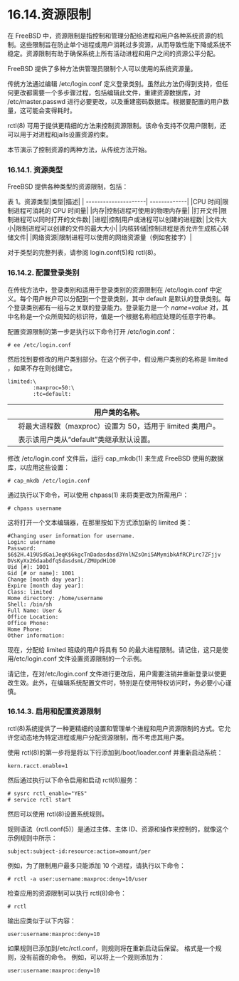 # 16.14.资源限制

在 FreeBSD 中，资源限制是指控制和管理分配给进程和用户各种系统资源的机制。这些限制旨在防止单个进程或用户消耗过多资源，从而导致性能下降或系统不稳定。资源限制有助于确保系统上所有活动进程和用户之间的资源公平分配。

FreeBSD 提供了多种方法供管理员限制个人可以使用的系统资源量。

传统方法通过编辑 /etc/login.conf 定义登录类别。虽然此方法仍得到支持，但任何更改都需要一个多步骤过程，包括编辑此文件，重建资源数据库，对 /etc/master.passwd 进行必要更改，以及重建密码数据库。根据要配置的用户数量，这可能会变得耗时。

rctl(8) 可用于提供更精细的方法来控制资源限制。该命令支持不仅用户限制，还可以用于对进程和jails设置资源约束。

本节演示了控制资源的两种方法，从传统方法开始。

### 16.14.1. 资源类型

FreeBSD 提供各种类型的资源限制，包括：

表 1。资源类型|类型|描述| | ---------------------| -------------| |CPU 时间|限制进程可消耗的 CPU 时间量| |内存|控制进程可使用的物理内存量| |打开文件|限制进程可以同时打开的文件数| |进程|控制用户或进程可以创建的进程数| |文件大小|限制进程可以创建的文件的最大大小| |内核转储|控制进程是否允许生成核心转储文件| |网络资源|限制进程可以使用的网络资源量（例如套接字）|

对于类型的完整列表，请参阅 login.conf(5)和 rctl(8)。

### 16.14.2. 配置登录类别

在传统方法中，登录类别和适用于登录类别的资源限制在 /etc/login.conf 中定义。每个用户帐户可以分配到一个登录类别，其中 default 是默认的登录类别。每个登录类别都有一组与之关联的登录能力。登录能力是一个 <em>name</em>=<em>value</em> 对，其中名称是一个众所周知的标识符，值是一个根据名称相应处理的任意字符串。

配置资源限制的第一步是执行以下命令打开 /etc/login.conf：

```
# ee /etc/login.conf
```

然后找到要修改的用户类别部分。在这个例子中，假设用户类别的名称是 limited ，如果不存在则创建它。

```
limited:\ 
        :maxproc=50:\ 
        :tc=default: 
```

|  | 用户类的名称。                                            |
| -- | ----------------------------------------------------------- |
|  | 将最大进程数（maxproc）设置为 50，适用于 limited 类用户。 |
|  | 表示该用户类从“default”类继承默认设置。                 |

修改 /etc/login.conf 文件后，运行 cap_mkdb(1) 来生成 FreeBSD 使用的数据库，以应用这些设置：

```
# cap_mkdb /etc/login.conf
```

通过执行以下命令，可以使用 chpass(1) 来将类更改为所需用户：

```
# chpass username
```

这将打开一个文本编辑器，在那里按如下方式添加新的 limited 类：

```
#Changing user information for username.
Login: username
Password: $6$2H.419USdGaiJeqK$6kgcTnDadasdasd3YnlNZsOni5AMymibkAfRCPirc7ZFjjv
DVsKyXx26daabdfqSdasdsmL/ZMUpdHiO0
Uid [#]: 1001
Gid [# or name]: 1001
Change [month day year]:
Expire [month day year]:
Class: limited
Home directory: /home/username
Shell: /bin/sh
Full Name: User &
Office Location:
Office Phone:
Home Phone:
Other information:
```

现在，分配给 limited 班级的用户将具有 50 的最大进程限制。请记住，这只是使用/etc/login.conf 文件设置资源限制的一个示例。

请记住，在对/etc/login.conf 文件进行更改后，用户需要注销并重新登录以使更改生效。此外，在编辑系统配置文件时，特别是在使用特权访问时，务必要小心谨慎。

### 16.14.3. 启用和配置资源限制

rctl(8)系统提供了一种更精细的设置和管理单个进程和用户资源限制的方式。它允许您动态地为特定进程或用户分配资源限制，而不考虑其用户类。

使用 rctl(8)的第一步将是将以下行添加到/boot/loader.conf 并重新启动系统：

```
kern.racct.enable=1
```

然后通过执行以下命令启用和启动 rctl(8)服务：

```
# sysrc rctl_enable="YES"
# service rctl start
```

然后可以使用 rctl(8)设置系统规则。

规则语法（rctl.conf(5)）是通过主体、主体 ID、资源和操作来控制的，就像这个示例规则中所示：

```
subject:subject-id:resource:action=amount/per
```

例如，为了限制用户最多只能添加 10 个进程，请执行以下命令：

```
# rctl -a user:username:maxproc:deny=10/user
```

检查应用的资源限制可以执行 rctl(8)命令：

```
# rctl
```

输出应类似于以下内容：

```
user:username:maxproc:deny=10
```

如果规则已添加到/etc/rctl.conf，则规则将在重新启动后保留。 格式是一个规则，没有前面的命令。 例如，可以将上一个规则添加为：

```
user:username:maxproc:deny=10
```
